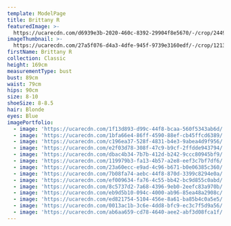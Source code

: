 ```yaml
---
template: ModelPage
title: Brittany R
featuredImage: >-
  https://ucarecdn.com/d6939e3b-2020-460c-8392-29904f8e5670/-/crop/2449x1233/0,153/-/preview/
imageThumbnail: >-
  https://ucarecdn.com/27a5f076-d4a3-4dfe-945f-9739e3160edf/-/crop/1213x1632/634,0/-/preview/
firstName: Brittany R
collection: Classic
height: 169cm
measurementType: bust
bust: 89cm
waist: 79cm
hips: 90cm
size: 8-10
shoeSize: 8-8.5
hair: Blonde
eyes: Blue
imagePortfolio:
  - image: 'https://ucarecdn.com/1f13d893-d99c-44f8-bcaa-560f5343ab6d/'
  - image: 'https://ucarecdn.com/1bfa66e4-86ff-4590-88ef-cb45ffcd6389/'
  - image: 'https://ucarecdn.com/c196ea37-528f-4831-b4e3-9abea4d9f956/'
  - image: 'https://ucarecdn.com/e2f03d78-308f-47c9-b9cf-2ffdde943794/'
  - image: 'https://ucarecdn.com/dbac4b34-7b7b-412d-b242-9ccc80945bf9/'
  - image: 'https://ucarecdn.com/119979b3-fa13-4b57-a2e8-eef3c7bf7df6/'
  - image: 'https://ucarecdn.com/23a60ecc-e9ad-4c96-b671-b0e06385c360/'
  - image: 'https://ucarecdn.com/7b08fa74-aebc-44f8-870d-3399c8294e0a/'
  - image: 'https://ucarecdn.com/ef009634-fa76-4c55-bb42-bc9d855c0abd/'
  - image: 'https://ucarecdn.com/8c5737d2-7a68-4396-9eb0-2eefc83a970b/'
  - image: 'https://ucarecdn.com/eb9d5b10-094c-4000-ab96-85ea48a2908c/'
  - image: 'https://ucarecdn.com/ed821754-5104-456e-8a61-ba85b4c0a5e5/'
  - image: 'https://ucarecdn.com/0013ac1b-3c6e-4dd8-bfc9-ec3c7f5d9a56/'
  - image: 'https://ucarecdn.com/ab6aa659-cd78-4640-aee2-abf3d08fca1f/'
---
```


